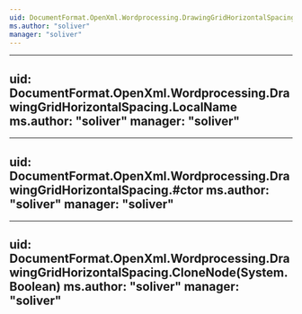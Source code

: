 ```yaml
---
uid: DocumentFormat.OpenXml.Wordprocessing.DrawingGridHorizontalSpacing
ms.author: "soliver"
manager: "soliver"
---
```


---
uid: DocumentFormat.OpenXml.Wordprocessing.DrawingGridHorizontalSpacing.LocalName
ms.author: "soliver"
manager: "soliver"
---

---
uid: DocumentFormat.OpenXml.Wordprocessing.DrawingGridHorizontalSpacing.#ctor
ms.author: "soliver"
manager: "soliver"
---

---
uid: DocumentFormat.OpenXml.Wordprocessing.DrawingGridHorizontalSpacing.CloneNode(System.Boolean)
ms.author: "soliver"
manager: "soliver"
---
